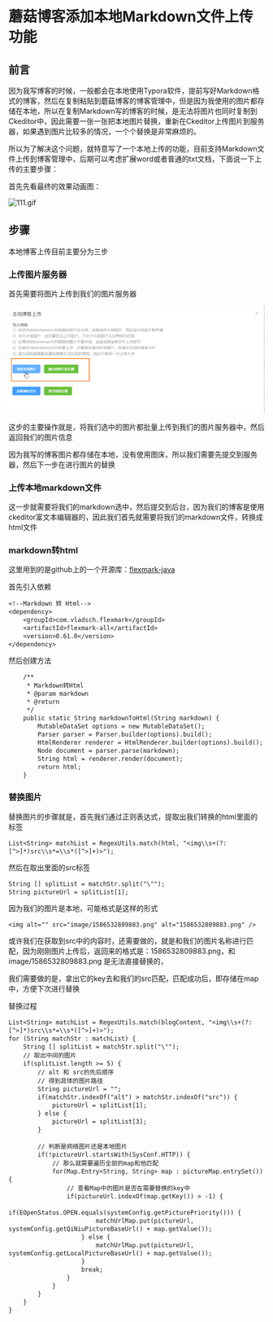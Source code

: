 # 蘑菇博客添加本地Markdown文件上传功能

## 前言

因为我写博客的时候，一般都会在本地使用Typora软件，提前写好Markdown格式的博客，然后在复制粘贴到蘑菇博客的博客管理中，但是因为我使用的图片都存储在本地，所以在复制Markdown写的博客的时候，是无法将图片也同时复制到Ckeditor中，因此需要一张一张把本地图片替换，重新在Ckeditor上传图片到服务器，如果遇到图片比较多的情况，一个个替换是非常麻烦的。

所以为了解决这个问题，就特意写了一个本地上传的功能，目前支持Markdown文件上传到博客管理中，后期可以考虑扩展word或者普通的txt文档，下面说一下上传的主要步骤：

首先先看最终的效果动画图：


![111.gif](images/111.gif)

## 步骤

本地博客上传目前主要分为三步

### 上传图片服务器

首先需要将图片上传到我们的图片服务器


![image-20200411111859920](images/image-20200411111859920.png)

这步的主要操作就是，将我们选中的图片都批量上传到我们的图片服务器中，然后返回我们的图片信息

因为我写的博客图片都存储在本地，没有使用图床，所以我们需要先提交到服务器，然后下一步在进行图片的替换

### 上传本地markdown文件

这一步就需要将我们的markdown选中，然后提交到后台，因为我们的博客是使用ckeditor富文本编辑器的，因此我们首先就需要将我们的markdown文件，转换成html文件

### markdown转html

这里用到的是github上的一个开源库：[flexmark-java](https://github.com/vsch/flexmark-java)

首先引入依赖

```
<!--Markdown 转 Html-->
<dependency>
    <groupId>com.vladsch.flexmark</groupId>
    <artifactId>flexmark-all</artifactId>
    <version>0.61.0</version>
</dependency>
```

然后创建方法

```
    /**
     * Markdown转Html
     * @param markdown
     * @return
     */
    public static String markdownToHtml(String markdown) {
        MutableDataSet options = new MutableDataSet();
        Parser parser = Parser.builder(options).build();
        HtmlRenderer renderer = HtmlRenderer.builder(options).build();
        Node document = parser.parse(markdown);
        String html = renderer.render(document);
        return html;
    }
```

### 替换图片

替换图片的步骤就是，首先我们通过正则表达式，提取出我们转换的html里面的<img />标签

```
List<String> matchList = RegexUtils.match(html, "<img\\s+(?:[^>]*)src\\s*=\\s*([^>]+)>");
```

然后在取出里面的src标签

```
String [] splitList = matchStr.split("\"");
String pictureUrl = splitList[1];
```

因为我们的图片是本地，可能格式是这样的形式

```
<img alt="" src="image/1586532809883.png" alt="1586532809883.png" />
```

或许我们在获取到src中的内容时，还需要做的，就是和我们的图片名称进行匹配，因为刚刚图片上传后，返回来的格式是：1586532809883.png，和  image/1586532809883.png 是无法直接替换的，

我们需要做的是，拿出它的key去和我们的src匹配，匹配成功后，即存储在map中，方便下次进行替换

替换过程

```
List<String> matchList = RegexUtils.match(blogContent, "<img\\s+(?:[^>]*)src\\s*=\\s*([^>]+)>");
for (String matchStr : matchList) {
    String [] splitList = matchStr.split("\"");
    // 取出中间的图片
    if(splitList.length >= 5) {
        // alt 和 src的先后顺序
        // 得到具体的图片路径
        String pictureUrl = "";
        if(matchStr.indexOf("alt") > matchStr.indexOf("src")) {
            pictureUrl = splitList[1];
        } else {
            pictureUrl = splitList[3];
        }

        // 判断是网络图片还是本地图片
        if(!pictureUrl.startsWith(SysConf.HTTP)) {
            // 那么就需要遍历全部的map和他匹配
            for(Map.Entry<String, String> map : pictureMap.entrySet()){
                // 查看Map中的图片是否在需要替换的key中
                if(pictureUrl.indexOf(map.getKey()) > -1) {
                    if(EOpenStatus.OPEN.equals(systemConfig.getPicturePriority())) {
                        matchUrlMap.put(pictureUrl, systemConfig.getQiNiuPictureBaseUrl() + map.getValue());
                    } else {
                        matchUrlMap.put(pictureUrl, systemConfig.getLocalPictureBaseUrl() + map.getValue());
                    }
                    break;
                }
            }
        }
    }
}
```

